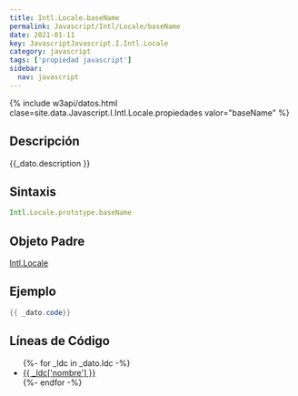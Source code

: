 ```yaml
---
title: Intl.Locale.baseName
permalink: Javascript/Intl/Locale/baseName
date: 2021-01-11
key: JavascriptJavascript.I.Intl.Locale
category: javascript
tags: ['propiedad javascript']
sidebar: 
  nav: javascript
---
```


{% include w3api/datos.html clase=site.data.Javascript.I.Intl.Locale.propiedades valor="baseName" %}

## Descripción
{{_dato.description }}

## Sintaxis
~~~javascript
Intl.Locale.prototype.baseName
~~~

## Objeto Padre
[Intl.Locale](/javascript/Intl/Locale/)

## Ejemplo
~~~java
{{ _dato.code}}
~~~

## Líneas de Código
<ul>
{%- for _ldc in _dato.ldc -%}
   <li>
       <a href="{{_ldc['url'] }}">{{ _ldc['nombre'] }}</a>
   </li>
{%- endfor -%}
</ul>
